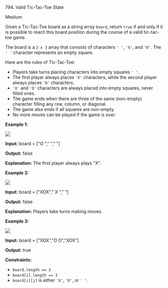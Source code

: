 ﻿794\. Valid Tic-Tac-Toe State

Medium

Given a Tic-Tac-Toe board as a string array `board`, return `true` if and only if it is possible to reach this board position during the course of a valid tic-tac-toe game.

The board is a `3 x 3` array that consists of characters `' '`, `'X'`, and `'O'`. The `' '` character represents an empty square.

Here are the rules of Tic-Tac-Toe:

*   Players take turns placing characters into empty squares `' '`.
*   The first player always places `'X'` characters, while the second player always places `'O'` characters.
*   `'X'` and `'O'` characters are always placed into empty squares, never filled ones.
*   The game ends when there are three of the same (non-empty) character filling any row, column, or diagonal.
*   The game also ends if all squares are non-empty.
*   No more moves can be played if the game is over.

**Example 1:**

![](https://assets.leetcode.com/uploads/2021/05/15/tictactoe1-grid.jpg)

**Input:** board = ["O "," "," "]

**Output:** false

**Explanation:** The first player always plays "X". 

**Example 2:**

![](https://assets.leetcode.com/uploads/2021/05/15/tictactoe2-grid.jpg)

**Input:** board = ["XOX"," X "," "]

**Output:** false

**Explanation:** Players take turns making moves. 

**Example 3:**

![](https://assets.leetcode.com/uploads/2021/05/15/tictactoe4-grid.jpg)

**Input:** board = ["XOX","O O","XOX"]

**Output:** true 

**Constraints:**

*   `board.length == 3`
*   `board[i].length == 3`
*   `board[i][j]` is either `'X'`, `'O'`, or `' '`.
